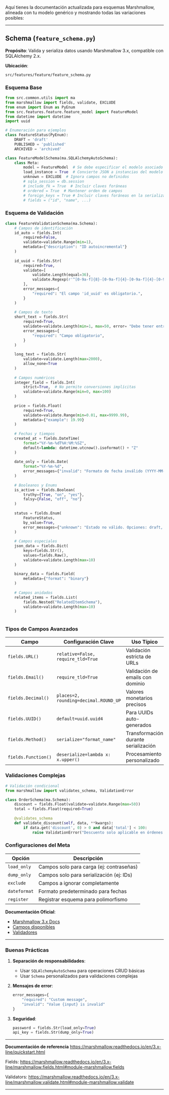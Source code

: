 Aquí tienes la documentación actualizada para esquemas Marshmallow, alineada con tu modelo genérico y mostrando todas las variaciones posibles:

---

## Schema (`feature_schema.py`)
**Propósito**: Valida y serializa datos usando Marshmallow 3.x, compatible con SQLAlchemy 2.x.

**Ubicación**:  
```
src/features/feature/feature_schema.py
```

### Esquema Base
```python
from src.common.utils import ma
from marshmallow import fields, validate, EXCLUDE
from enum import Enum as PyEnum
from src.features.feature.feature_model import FeatureModel
from datetime import datetime
import uuid

# Enumeración para ejemplos
class FeatureStatus(PyEnum):
    DRAFT = 'draft'
    PUBLISHED = 'published'
    ARCHIVED = 'archived'

class FeatureModelSchema(ma.SQLAlchemyAutoSchema):
    class Meta:
        model = FeatureModel  # Se debe especificar el modelo asociado
        load_instance = True  # Convierte JSON a instancias del modelo
        unknown = EXCLUDE  # Ignora campos no definidos
        # sqla_session = db.session
        # include_fk = True  # Incluir claves foráneas
        # ordered = True  # Mantener orden de campos
		# foreign_keys = True # Incluir claves foráneas en la serialización
		# fields = ("id", "name", ...)
```

### Esquema de Validación 
```python
class FeatureValidationSchema(ma.Schema):
    # Campos de identificación
    id_auto = fields.Int(
        required=False,
        validate=validate.Range(min=1),
        metadata={"description": "ID autoincremental"}
    )
    
    id_uuid = fields.Str(
        required=True,
        validate=[
            validate.Length(equal=36),
            validate.Regexp(r'^[0-9a-f]{8}-[0-9a-f]{4}-[0-9a-f]{4}-[0-9a-f]{4}-[0-9a-f]{12}$', error="Formato UUID inválido (v4 requerido)")
        ],
        error_messages={
			"required": "El campo 'id_uuid' es obligatorio.",
        }
    )
    
    # Campos de texto
    short_text = fields.Str(
        required=True,
        validate=validate.Length(min=1, max=50, error= "Debe tener entre {min} y {max} caracteres"),
        error_messages={
            "required": "Campo obligatorio",
        }
    )
    
    long_text = fields.Str(
        validate=validate.Length(max=2000),
        allow_none=True
    )
    
    # Campos numéricos
    integer_field = fields.Int(
        strict=True,  # No permite conversiones implícitas
        validate=validate.Range(min=0, max=100)
    )
    
    price = fields.Float(
        required=True,
        validate=validate.Range(min=0.01, max=9999.99),
        metadata={"example": 19.99}
    )
    
    # Fechas y tiempos
    created_at = fields.DateTime(
        format="%Y-%m-%dT%H:%M:%SZ",
        default=lambda: datetime.utcnow().isoformat() + "Z"
    )
    
    date_only = fields.Date(
        format="%Y-%m-%d",
        error_messages={"invalid": "Formato de fecha inválido (YYYY-MM-DD requerido)"}
    )
    
    # Booleanos y Enums
    is_active = fields.Boolean(
        truthy={True, "on", "yes"},
        falsy={False, "off", "no"}
    )
    
    status = fields.Enum(
        FeatureStatus,
        by_value=True,
        error_messages={"unknown": "Estado no válido. Opciones: draft, published, archived"}
    )
    
    # Campos especiales
    json_data = fields.Dict(
        keys=fields.Str(),
        values=fields.Raw(),
        validate=validate.Length(max=10)
    )
    
    binary_data = fields.Field(
        metadata={"format": "binary"}
    )
    
    # Campos anidados
    related_items = fields.List(
        fields.Nested("RelatedItemSchema"),
        validate=validate.Length(max=10)
    )
    

```

### Tipos de Campos Avanzados

| Campo | Configuración Clave | Uso Típico |
|-------|---------------------|------------|
| `fields.URL()` | `relative=False, require_tld=True` | Validación estricta de URLs |
| `fields.Email()` | `require_tld=True` | Validación de emails con dominio |
| `fields.Decimal()` | `places=2, rounding=decimal.ROUND_UP` | Valores monetarios precisos |
| `fields.UUID()` | `default=uuid.uuid4` | Para UUIDs auto-generados |
| `fields.Method()` | `serialize="format_name"` | Transformación durante serialización |
| `fields.Function()` | `deserialize=lambda x: x.upper()` | Procesamiento personalizado |

### Validaciones Complejas

```python
# Validación condicional
from marshmallow import validates_schema, ValidationError

class OrderSchema(ma.Schema):
    discount = fields.Float(validate=validate.Range(max=50))
    total = fields.Float(required=True)
    
    @validates_schema
    def validate_discount(self, data, **kwargs):
        if data.get('discount', 0) > 0 and data['total'] < 100:
            raise ValidationError("Descuento solo aplicable en órdenes > 100")
```

### Configuraciones del Meta

| Opción | Descripción |
|--------|-------------|
| `load_only` | Campos solo para carga (ej: contraseñas) |
| `dump_only` | Campos solo para serialización (ej: IDs) |
| `exclude` | Campos a ignorar completamente |
| `dateformat` | Formato predeterminado para fechas |
| `register` | Registrar esquema para polimorfismo |

**Documentación Oficial**:
- [Marshmallow 3.x Docs](https://marshmallow.readthedocs.io/en/3.x/)
- [Campos disponibles](https://marshmallow.readthedocs.io/en/3.x/api_reference.html#module-marshmallow.fields)
- [Validadores](https://marshmallow.readthedocs.io/en/3.x/api_reference.html#module-marshmallow.validate)

---

### Buenas Prácticas
1. **Separación de responsabilidades**:
   - Usar `SQLAlchemyAutoSchema` para operaciones CRUD básicas
   - Usar `Schema` personalizados para validaciones complejas

2. **Mensajes de error**:
   ```python
   error_messages={
       "required": "Custom message",
       "invalid": "Value {input} is invalid"
   }
   ```

4. **Seguridad**:
   ```python
   password = fields.Str(load_only=True)
   api_key = fields.Str(dump_only=True)
   ```


---

**Documentación de referencia**
https://marshmallow.readthedocs.io/en/3.x-line/quickstart.html

Fields:  https://marshmallow.readthedocs.io/en/3.x-line/marshmallow.fields.html#module-marshmallow.fields

Validators: https://marshmallow.readthedocs.io/en/3.x-line/marshmallow.validate.html#module-marshmallow.validate

---
